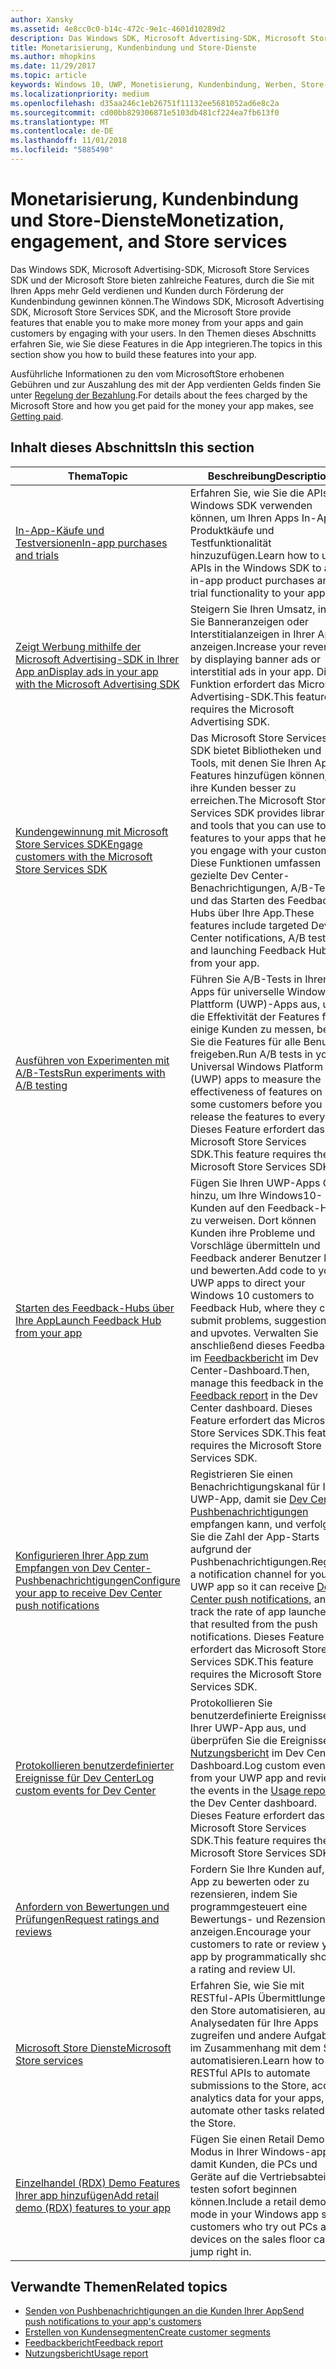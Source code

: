 ```yaml
---
author: Xansky
ms.assetid: 4e8cc0c0-b14c-472c-9e1c-4601d10289d2
description: Das Windows SDK, Microsoft Advertising-SDK, Microsoft Store Services SDK und der Microsoft Store bieten zahlreiche Features, durch die Sie mit Ihren Apps mehr Geld verdienen und Kunden durch Förderung der Kundenbindung gewinnen können.
title: Monetarisierung, Kundenbindung und Store-Dienste
ms.author: mhopkins
ms.date: 11/29/2017
ms.topic: article
keywords: Windows 10, UWP, Monetisierung, Kundenbindung, Werben, Store-Dienste
ms.localizationpriority: medium
ms.openlocfilehash: d35aa246c1eb26751f11132ee5681052ad6e8c2a
ms.sourcegitcommit: cd00bb829306871e5103db481cf224ea7fb613f0
ms.translationtype: MT
ms.contentlocale: de-DE
ms.lasthandoff: 11/01/2018
ms.locfileid: "5885490"
---
```

# <a name="monetization-engagement-and-store-services"></a><span data-ttu-id="b2ad9-104">Monetarisierung, Kundenbindung und Store-Dienste</span><span class="sxs-lookup"><span data-stu-id="b2ad9-104">Monetization, engagement, and Store services</span></span>

<span data-ttu-id="b2ad9-105">Das Windows SDK, Microsoft Advertising-SDK, Microsoft Store Services SDK und der Microsoft Store bieten zahlreiche Features, durch die Sie mit Ihren Apps mehr Geld verdienen und Kunden durch Förderung der Kundenbindung gewinnen können.</span><span class="sxs-lookup"><span data-stu-id="b2ad9-105">The Windows SDK, Microsoft Advertising SDK, Microsoft Store Services SDK, and the Microsoft Store provide features that enable you to make more money from your apps and gain customers by engaging with your users.</span></span> <span data-ttu-id="b2ad9-106">In den Themen dieses Abschnitts erfahren Sie, wie Sie diese Features in die App integrieren.</span><span class="sxs-lookup"><span data-stu-id="b2ad9-106">The topics in this section show you how to build these features into your app.</span></span>

<span data-ttu-id="b2ad9-107">Ausführliche Informationen zu den vom MicrosoftStore erhobenen Gebühren und zur Auszahlung des mit der App verdienten Gelds finden Sie unter [Regelung der Bezahlung](../publish/getting-paid-apps.md).</span><span class="sxs-lookup"><span data-stu-id="b2ad9-107">For details about the fees charged by the Microsoft Store and how you get paid for the money your app makes, see [Getting paid](../publish/getting-paid-apps.md).</span></span>

## <a name="in-this-section"></a><span data-ttu-id="b2ad9-108">Inhalt dieses Abschnitts</span><span class="sxs-lookup"><span data-stu-id="b2ad9-108">In this section</span></span>

| <span data-ttu-id="b2ad9-109">Thema</span><span class="sxs-lookup"><span data-stu-id="b2ad9-109">Topic</span></span>                | <span data-ttu-id="b2ad9-110">Beschreibung</span><span class="sxs-lookup"><span data-stu-id="b2ad9-110">Description</span></span>                 |
|--------------------|-----------------------------|
| [<span data-ttu-id="b2ad9-111">In-App-Käufe und Testversionen</span><span class="sxs-lookup"><span data-stu-id="b2ad9-111">In-app purchases and trials</span></span>](in-app-purchases-and-trials.md)      | <span data-ttu-id="b2ad9-112">Erfahren Sie, wie Sie die APIs im Windows SDK verwenden können, um Ihren Apps In-App-Produktkäufe und Testfunktionalität hinzuzufügen.</span><span class="sxs-lookup"><span data-stu-id="b2ad9-112">Learn how to use APIs in the Windows SDK to add in-app product purchases and trial functionality to your apps.</span></span>  |
| [<span data-ttu-id="b2ad9-113">Zeigt Werbung mithilfe der Microsoft Advertising-SDK in Ihrer App an</span><span class="sxs-lookup"><span data-stu-id="b2ad9-113">Display ads in your app with the Microsoft Advertising SDK</span></span>](display-ads-in-your-app.md)      |   <span data-ttu-id="b2ad9-114">Steigern Sie Ihren Umsatz, indem Sie Banneranzeigen oder Interstitialanzeigen in Ihrer App anzeigen.</span><span class="sxs-lookup"><span data-stu-id="b2ad9-114">Increase your revenue by displaying banner ads or interstitial ads in your app.</span></span> <span data-ttu-id="b2ad9-115">Diese Funktion erfordert das Microsoft Advertising-SDK.</span><span class="sxs-lookup"><span data-stu-id="b2ad9-115">This feature requires the Microsoft Advertising SDK.</span></span> |
| [<span data-ttu-id="b2ad9-116">Kundengewinnung mit Microsoft Store Services SDK</span><span class="sxs-lookup"><span data-stu-id="b2ad9-116">Engage customers with the Microsoft Store Services SDK</span></span>](microsoft-store-services-sdk.md)      | <span data-ttu-id="b2ad9-117">Das Microsoft Store Services SDK bietet Bibliotheken und Tools, mit denen Sie Ihren Apps Features hinzufügen können, um ihre Kunden besser zu erreichen.</span><span class="sxs-lookup"><span data-stu-id="b2ad9-117">The Microsoft Store Services SDK provides libraries and tools that you can use to add features to your apps that help you engage with your customers.</span></span> <span data-ttu-id="b2ad9-118">Diese Funktionen umfassen gezielte Dev Center-Benachrichtigungen, A/B-Tests und das Starten des Feedback-Hubs über Ihre App.</span><span class="sxs-lookup"><span data-stu-id="b2ad9-118">These features include targeted Dev Center notifications, A/B tests, and launching Feedback Hub from your app.</span></span> |
| [<span data-ttu-id="b2ad9-119">Ausführen von Experimenten mit A/B-Tests</span><span class="sxs-lookup"><span data-stu-id="b2ad9-119">Run experiments with A/B testing</span></span>](run-app-experiments-with-a-b-testing.md)      |   <span data-ttu-id="b2ad9-120">Führen Sie A/B-Tests in Ihren Apps für universelle Windows-Plattform (UWP)-Apps aus, um die Effektivität der Features für einige Kunden zu messen, bevor Sie die Features für alle Benutzer freigeben.</span><span class="sxs-lookup"><span data-stu-id="b2ad9-120">Run A/B tests in your Universal Windows Platform (UWP) apps to measure the effectiveness of features on some customers before you release the features to everyone.</span></span> <span data-ttu-id="b2ad9-121">Dieses Feature erfordert das Microsoft Store Services SDK.</span><span class="sxs-lookup"><span data-stu-id="b2ad9-121">This feature requires the Microsoft Store Services SDK.</span></span>  |
| [<span data-ttu-id="b2ad9-122">Starten des Feedback-Hubs über Ihre App</span><span class="sxs-lookup"><span data-stu-id="b2ad9-122">Launch Feedback Hub from your app</span></span>](launch-feedback-hub-from-your-app.md)      |   <span data-ttu-id="b2ad9-123">Fügen Sie Ihren UWP-Apps Code hinzu, um Ihre Windows10-Kunden auf den Feedback-Hub zu verweisen. Dort können Kunden ihre Probleme und Vorschläge übermitteln und Feedback anderer Benutzer lesen und bewerten.</span><span class="sxs-lookup"><span data-stu-id="b2ad9-123">Add code to your UWP apps to direct your Windows 10 customers to Feedback Hub, where they can submit problems, suggestions, and upvotes.</span></span> <span data-ttu-id="b2ad9-124">Verwalten Sie anschließend dieses Feedback im [Feedbackbericht](../publish/feedback-report.md) im Dev Center-Dashboard.</span><span class="sxs-lookup"><span data-stu-id="b2ad9-124">Then, manage this feedback in the [Feedback report](../publish/feedback-report.md) in the Dev Center dashboard.</span></span> <span data-ttu-id="b2ad9-125">Dieses Feature erfordert das Microsoft Store Services SDK.</span><span class="sxs-lookup"><span data-stu-id="b2ad9-125">This feature requires the Microsoft Store Services SDK.</span></span>   |
| [<span data-ttu-id="b2ad9-126">Konfigurieren Ihrer App zum Empfangen von Dev Center-Pushbenachrichtigungen</span><span class="sxs-lookup"><span data-stu-id="b2ad9-126">Configure your app to receive Dev Center push notifications</span></span>](configure-your-app-to-receive-dev-center-notifications.md)  |  <span data-ttu-id="b2ad9-127">Registrieren Sie einen Benachrichtigungskanal für Ihre UWP-App, damit sie [Dev Center-Pushbenachrichtigungen](../publish/send-push-notifications-to-your-apps-customers.md) empfangen kann, und verfolgen Sie die Zahl der App-Starts aufgrund der Pushbenachrichtigungen.</span><span class="sxs-lookup"><span data-stu-id="b2ad9-127">Register a notification channel for your UWP app so it can receive [Dev Center push notifications](../publish/send-push-notifications-to-your-apps-customers.md), and track the rate of app launches that resulted from the push notifications.</span></span> <span data-ttu-id="b2ad9-128">Dieses Feature erfordert das Microsoft Store Services SDK.</span><span class="sxs-lookup"><span data-stu-id="b2ad9-128">This feature requires the Microsoft Store Services SDK.</span></span>  |
| [<span data-ttu-id="b2ad9-129">Protokollieren benutzerdefinierter Ereignisse für Dev Center</span><span class="sxs-lookup"><span data-stu-id="b2ad9-129">Log custom events for Dev Center</span></span>](log-custom-events-for-dev-center.md)  | <span data-ttu-id="b2ad9-130">Protokollieren Sie benutzerdefinierte Ereignisse von Ihrer UWP-App aus, und überprüfen Sie die Ereignisse im [Nutzungsbericht](../publish/usage-report.md) im Dev Center-Dashboard.</span><span class="sxs-lookup"><span data-stu-id="b2ad9-130">Log custom events from your UWP app and review the events in the [Usage report](../publish/usage-report.md) in the Dev Center dashboard.</span></span> <span data-ttu-id="b2ad9-131">Dieses Feature erfordert das Microsoft Store Services SDK.</span><span class="sxs-lookup"><span data-stu-id="b2ad9-131">This feature requires the Microsoft Store Services SDK.</span></span> |
| [<span data-ttu-id="b2ad9-132">Anfordern von Bewertungen und Prüfungen</span><span class="sxs-lookup"><span data-stu-id="b2ad9-132">Request ratings and reviews</span></span>](request-ratings-and-reviews.md) |  <span data-ttu-id="b2ad9-133">Fordern Sie Ihre Kunden auf, Ihre App zu bewerten oder zu rezensieren, indem Sie programmgesteuert eine Bewertungs- und Rezensions-UI anzeigen.</span><span class="sxs-lookup"><span data-stu-id="b2ad9-133">Encourage your customers to rate or review your app by programmatically showing a rating and review UI.</span></span>  |
| [<span data-ttu-id="b2ad9-134">Microsoft Store Dienste</span><span class="sxs-lookup"><span data-stu-id="b2ad9-134">Microsoft Store services</span></span>](using-windows-store-services.md)    |  <span data-ttu-id="b2ad9-135">Erfahren Sie, wie Sie mit RESTful-APIs Übermittlungen an den Store automatisieren, auf Analysedaten für Ihre Apps zugreifen und andere Aufgaben im Zusammenhang mit dem Store automatisieren.</span><span class="sxs-lookup"><span data-stu-id="b2ad9-135">Learn how to use RESTful APIs to automate submissions to the Store, access analytics data for your apps, and automate other tasks related to the Store.</span></span>    |
| [<span data-ttu-id="b2ad9-136">Einzelhandel (RDX) Demo Features Ihrer app hinzufügen</span><span class="sxs-lookup"><span data-stu-id="b2ad9-136">Add retail demo (RDX) features to your app</span></span>](retail-demo-experience.md)        |  <span data-ttu-id="b2ad9-137">Fügen Sie einen Retail Demo-Modus in Ihrer Windows-app, damit Kunden, die PCs und Geräte auf die Vertriebsabteilung testen sofort beginnen können.</span><span class="sxs-lookup"><span data-stu-id="b2ad9-137">Include a retail demo mode in your Windows app so customers who try out PCs and devices on the sales floor can jump right in.</span></span>  |

## <a name="related-topics"></a><span data-ttu-id="b2ad9-138">Verwandte Themen</span><span class="sxs-lookup"><span data-stu-id="b2ad9-138">Related topics</span></span>

* [<span data-ttu-id="b2ad9-139">Senden von Pushbenachrichtigungen an die Kunden Ihrer App</span><span class="sxs-lookup"><span data-stu-id="b2ad9-139">Send push notifications to your app's customers</span></span>](../publish/send-push-notifications-to-your-apps-customers.md)
* [<span data-ttu-id="b2ad9-140">Erstellen von Kundensegmenten</span><span class="sxs-lookup"><span data-stu-id="b2ad9-140">Create customer segments</span></span>](../publish/create-customer-segments.md)
* [<span data-ttu-id="b2ad9-141">Feedbackbericht</span><span class="sxs-lookup"><span data-stu-id="b2ad9-141">Feedback report</span></span>](../publish/feedback-report.md)
* [<span data-ttu-id="b2ad9-142">Nutzungsbericht</span><span class="sxs-lookup"><span data-stu-id="b2ad9-142">Usage report</span></span>](../publish/usage-report.md)
